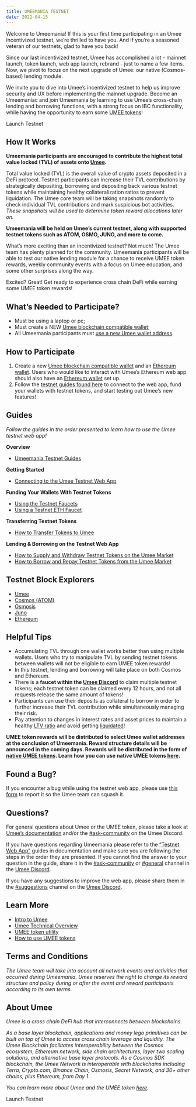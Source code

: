 ```yaml
---
title: UMEEMANIA TESTNET
date: 2022-04-15
---
```


Welcome to Umeemania! If this is your first time participating in an Umee incentivized testnet, we’re thrilled to have you. And if you’re a seasoned veteran of our testnets, glad to have you back!

Since our last incentivized testnet, Umee has accomplished a lot - mainnet launch, token launch, web app launch, rebrand - just to name a few items. Now, we pivot to focus on the next upgrade of Umee: our native (Cosmos-based) lending module. 

We invite you to dive into Umee’s incentivized testnet to help us improve security and UX before implementing the mainnet upgrade. Become an Umeemaniac and join Umeemania by learning to use Umee’s cross-chain lending and borrowing functions, with a strong focus on IBC functionality, while having the opportunity to earn some [UMEE tokens](https://medium.com/umeeblog/umee-token-economics-cd15ef08f8be)!

<ButtonGradient href="https://testnet.umee.cc/">Launch Testnet</ButtonGradient>

## How It Works

**Umeemania participants are encouraged to contribute the highest total value locked (TVL) of assets onto [Umee](http://testnet.umee.cc).**

Total value locked (TVL) is the overall value of crypto assets deposited in a DeFi protocol. Testnet participants can increase their TVL contributions by strategically depositing, borrowing and depositing back various testnet tokens while maintaining healthy collateralization ratios to prevent liquidation. The Umee core team will be taking snapshots randomly to check individual TVL contributions and mark suspicious bot activities. *These snapshots will be used to determine token reward allocations later on.*

**Umeemania will be held on Umee’s current testnet, along with supported testnet tokens such as ATOM, OSMO, JUNO, and more to come.**

What’s more exciting than an incentivized testnet? Not much! The Umee team has plenty planned for the community. Umeemania participants will be able to test our native lending module for a chance to receive UMEE token rewards, weekly community events with a focus on Umee education, and some other surprises along the way. 

Excited? Great! Get ready to experience cross chain DeFi while earning some UMEE token rewards!

## What’s Needed to Participate?

- Must be using a laptop or pc;
- Must create a NEW [Umee blockchain compatible wallet](https://docs.umee.cc/umee/user-guides/wallet-set-up/setting-up-an-umee-blockchain-compatible-wallet);
- All Umeemania participants must [use a new Umee wallet address](https://docs.umee.cc/umee/user-guides/wallet-set-up/setting-up-an-umee-blockchain-compatible-wallet#to-create-another-wallet-with-keplr).

## How to Participate

1. Create a new [Umee blockchain compatible wallet](https://docs.umee.cc/umee/user-guides/wallet-set-up/setting-up-an-umee-blockchain-compatible-wallet) and an [Ethereum wallet](https://docs.umee.cc/umee/user-guides/wallet-set-up/setting-up-an-ethereum-wallet). Users who would like to interact with Umee’s Ethereum web app should also have an [Ethereum wallet](https://docs.umee.cc/umee/user-guides/wallet-set-up/setting-up-an-umee-blockchain-compatible-wallet#to-create-another-wallet-with-keplr) set up.
2. Follow the [testnet guides found here](https://docs.umee.cc/umee/user-guides/umeemania-testnet) to connect to the web app, fund your wallets with testnet tokens, and start testing out Umee’s new features!

## Guides

*Follow the guides in the order presented to learn how to use the Umee testnet web app!*

**Overview**
- [Umeemania Testnet Guides](https://docs.umee.cc/umee/user-guides/umeemania-testnet)

**Getting Started**
- [Connecting to the Umee Testnet Web App](https://docs.umee.cc/umee/user-guides/umeemania-testnet/connecting-wallets)

**Funding Your Wallets With Testnet Tokens**
- [Using the Testnet Faucets](https://docs.umee.cc/umee/user-guides/umeemania-testnet/using-testnet-faucets) 
- [Using a Testnet ETH Faucet](https://docs.umee.cc/umee/user-guides/umeemania-testnet/using-testnet-faucets#claiming-testnet-eth)

**Transferring Testnet Tokens**
- [How to Transfer Tokens to Umee](https://docs.umee.cc/umee/user-guides/umeemania-testnet/transferring-tokens-to-umee)

**Lending & Borrowing on the Testnet Web App**
- [How to Supply and Withdraw Testnet Tokens on the Umee Market](https://docs.umee.cc/umee/user-guides/umeemania-testnet/supply-and-withdraw)
- [How to Borrow and Repay Testnet Tokens from the Umee Market](https://docs.umee.cc/umee/user-guides/umeemania-testnet/borrow-and-repay) 

## Testnet Block Explorers
- [Umee](https://explorer.umeemania-1.network.umee.cc/umee) 
- [Cosmos (ATOM)](https://explorer.umeemania-1.network.umee.cc/cosmos)
- [Osmosis](https://explorer.umeemania-1.network.umee.cc/osmosis)
- [Juno](https://explorer.umeemania-1.network.umee.cc/juno)
- [Ethereum](https://goerli.etherscan.io/)

## Helpful Tips 
- Accumulating TVL through one wallet works better than using multiple wallets. Users who try to manipulate TVL by sending testnet tokens between wallets will not be eligible to earn UMEE token rewards!
- In this testnet, lending and borrowing will take place on both Cosmos and Ethereum.
- There is a **faucet within the [Umee Discord](https://discord.gg/umee)** to claim multiple testnet tokens; each testnet token can be claimed every 12 hours, and not all requests release the same amount of tokens!
- Participants can use their deposits as collateral to borrow in order to further increase their TVL contribution while simultaneously managing their risk.
- Pay attention to changes in interest rates and asset prices to maintain a healthy [LTV ratio](https://docs.umee.cc/umee/blockchain-basics-1/defi-basics/lending-and-borrowing-in-defi#loan-to-value) and avoid getting [liquidated](https://docs.umee.cc/umee/blockchain-basics-1/defi-basics/lending-and-borrowing-in-defi#liquidation)!

**UMEE token rewards will be distributed to select Umee wallet addresses at the conclusion of Umeemania. Reward structure details will be announced in the coming days. Rewards will be distributed in the form of [native UMEE tokens](https://docs.umee.cc/umee/umee-token/token-format). Learn how you can use native UMEE tokens [here](https://docs.umee.cc/umee/user-guides/using-umee-tokens/using-native-umee-tokens).**

## Found a Bug? 

If you encounter a bug while using the testnet web app, please use [this form](https://forms.gle/x8Fz3KRqo7xm8ij97) to report it so the Umee team can squash it.

## Questions?

For general questions about Umee or the UMEE token, please take a look at [Umee’s documentation](https://docs.umee.cc/umee/) and/or the [#ask-community](https://discord.gg/umee) on the Umee Discord.

If you have questions regarding Umeemania please refer to the [“Testnet Web App"](https://docs.umee.cc/umee/user-guides/umeemania-testnet) guides in documentation and make sure you are following the steps in the order they are presented. If you cannot find the answer to your question in the guide, share it in the [#ask-community](https://discord.gg/umee) or [#general](https://discord.gg/umee) channel in the [Umee Discord](https://discord.gg/umee). 

If you have any suggestions to improve the web app, please share them in the [#suggestions](https://discord.gg/umee) channel on the [Umee Discord](https://discord.gg/umee).

## Learn More 
- [Intro to Umee](https://medium.com/umeeblog/enter-the-umeeverse-cross-chain-defi-f0a7a48db144)
- [Umee Technical Overview](https://docs.umee.cc/umee/umee-technical-overview/untitled)
- [UMEE token utility](https://docs.umee.cc/umee/umee-token/token-usage)
- [How to use UMEE tokens](https://docs.umee.cc/umee/user-guides/using-umee-tokens)

## Terms and Conditions 

*The Umee team will take into account all network events and activities that occurred during Umeemania. Umee reserves the right to change its reward structure and policy during or after the event and reward participants according to its own terms.*

## About Umee

*Umee is a cross chain DeFi hub that interconnects between blockchains.* 

*As a base layer blockchain, applications and money lego primitives can be built on top of Umee to access cross chain leverage and liquidity. The Umee Blockchain facilitates interoperability between the Cosmos ecosystem, Ethereum network, side chain architectures, layer two scaling solutions, and alternative base layer protocols. As a Cosmos SDK blockchain, the Umee Network is interoperable with blockchains including Terra, Crypto.com, Binance Chain, Osmosis, Secret Network, and 30+ other chains, plus Ethereum, from Day 1.*

*You can learn more about Umee and the UMEE token [here](https://docs.umee.cc/umee/).*

<ButtonGradient href="https://testnet.umee.cc/">Launch Testnet</ButtonGradient>

